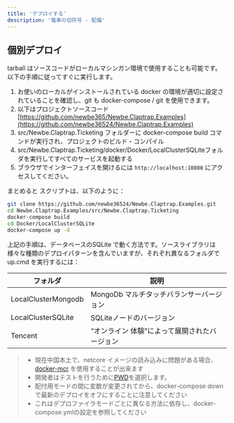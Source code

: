 ```yaml
---
title: 'デプロイする'
description: '電車の切符号 - 配備'
---
```



<!--
## 在线体验

该样例已经被部署在 <http://ticketing.newbe.pro> 网站上。

### 限时开放（还在备案）

由于运营成本的原因，该系统仅在以下特定的时段开放：

| 日期   | 时段        |
| ------ | ----------- |
| 工作日 | 12:00-14:00 |
| 工作日 | 20:00-22:00 |
| 周末   | 19:00-23:00 |

每次重新开放时，系统将会被重置，上一次开放的所有数据将被清空。

#### swagger 文档

为了更有效的抢票，开发者可以根据 swagger 文档给出的 API 开发自动抢票工具。文档地址<http://ticketing.newbe.pro/swagger> -->

## 個別デプロイ

tarball はソースコードがローカルマシンガン環境で使用することも可能です。以下の手順に従ってすぐに実行します。

1. お使いのローカルがインストールされている docker の環境が適切に設定されていることを確認し、git も docker-compose / git を使用できます。
2. 以下はプロジェクトソースコード [https://github.com/newbe365/Newbe.Claptrap.Examples](https://github.com/newbe36524/Newbe.Claptrap.Examples)
3. src/Newbe.Claptrap.Ticketing フォルダーに docker-compose build コマンドが実行され、プロジェクトのビルド・コンパイル
4. src/Newbe.Claptrap.Ticketing/docker/Docker/LocalClusterSQLiteフォルダを実行してすべてのサービスを起動する
5. ブラウザでインターフェイスを開けるには `http://localhost:10080` にアクセスしてください。

まとめると スクリプトは、以下のように：

```bash
git clone https://github.com/newbe36524/Newbe.Claptrap.Examples.git
cd Newbe.Claptrap.Examples/src/Newbe.Claptrap.Ticketing
docker-compose build
cd Docker/LocalClusterSQLite
docker-compose up -d
```

上記の手順は、データベースのSQLite で動く方法です。ソースライブラリは様々な種類のデプロイパターンを含んでいますが、それぞれ異なるフォルダで up.cmd を実行するには：

| フォルダ                | 説明                       |
| ------------------- | ------------------------ |
| LocalClusterMongodb | MongoDb マルチタッチバランサーバージョン |
| LocalClusterSQLite  | SQLiteノードのバージョン          |
| Tencent             | “オンライン 体験”によって展開されたバージョン |

> - 現在中国本土で、netcore イメージの読み込みに問題がある場合、[docker-mcr](https://github.com/newbe36524/Newbe.McrMirror) を使用することが出来ます
> - 開発者はテストを行うために[PWD](https://labs.play-with-docker.com/)を選択します。
> - 配付用モードの間に変数が変更されてから、docker-compose downで最新のデプロイをオフにすることに注意してください
> - これはデプロファイラモードごとに異なる方法に依存し、docker-compose.ymlの設定を参照してください
